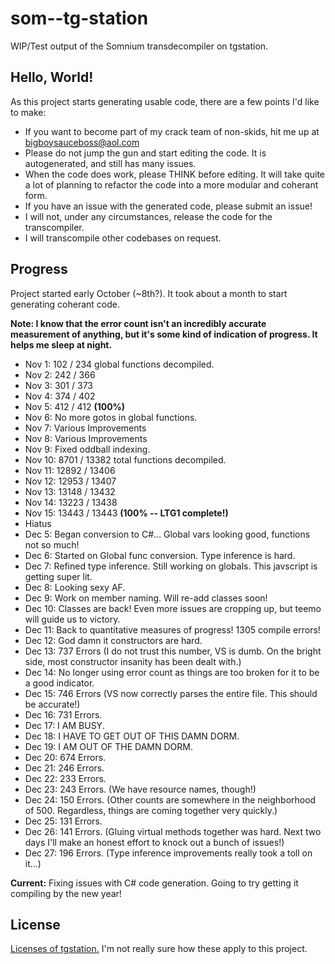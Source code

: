 # som--tg-station
WIP/Test output of the Somnium transdecompiler on tgstation.

## Hello, World!
As this project starts generating usable code, there are a few points I'd like to make:
- If you want to become part of my crack team of non-skids, hit me up at bigboysauceboss@aol.com
- Please do not jump the gun and start editing the code. It is autogenerated, and still has many issues.
- When the code does work, please THINK before editing. It will take quite a lot of planning to refactor the code into a more modular and coherant form.
- If you have an issue with the generated code, please submit an issue!
- I will not, under any circumstances, release the code for the transcompiler.
- I will transcompile other codebases on request.

## Progress
Project started early October (~8th?). It took about a month to start generating coherant code.

**Note: I know that the error count isn't an incredibly accurate measurement of anything, but it's some kind of indication of progress. It helps me sleep at night.**

- Nov 1: 102 / 234 global functions decompiled.
- Nov 2: 242 / 366
- Nov 3: 301 / 373
- Nov 4: 374 / 402
- Nov 5: 412 / 412 **(100%)**
- Nov 6: No more gotos in global functions.
- Nov 7: Various Improvements
- Nov 8: Various Improvements
- Nov 9: Fixed oddball indexing.
- Nov 10: 8701 / 13382 total functions decompiled.
- Nov 11: 12892 / 13406
- Nov 12: 12953 / 13407
- Nov 13: 13148 / 13432
- Nov 14: 13223 / 13438
- Nov 15: 13443 / 13443 **(100% -- LTG1 complete!)**
- Hiatus
- Dec 5: Began conversion to C#... Global vars looking good, functions not so much!
- Dec 6: Started on Global func conversion. Type inference is hard.
- Dec 7: Refined type inference. Still working on globals. This javscript is getting super lit.
- Dec 8: Looking sexy AF.
- Dec 9: Work on member naming. Will re-add classes soon!
- Dec 10: Classes are back! Even more issues are cropping up, but teemo will guide us to victory.
- Dec 11: Back to quantitative measures of progress! 1305 compile errors!
- Dec 12: God damn it constructors are hard.
- Dec 13: 737 Errors (I do not trust this number, VS is dumb. On the bright side, most constructor insanity has been dealt with.)
- Dec 14: No longer using error count as things are too broken for it to be a good indicator.
- Dec 15: 746 Errors (VS now correctly parses the entire file. This should be accurate!)
- Dec 16: 731 Errors.
- Dec 17: I AM BUSY.
- Dec 18: I HAVE TO GET OUT OF THIS DAMN DORM.
- Dec 19: I AM OUT OF THE DAMN DORM.
- Dec 20: 674 Errors.
- Dec 21: 246 Errors.
- Dec 22: 233 Errors.
- Dec 23: 243 Errors. (We have resource names, though!)
- Dec 24: 150 Errors. (Other counts are somewhere in the neighborhood of 500. Regardless, things are coming together very quickly.)
- Dec 25: 131 Errors.
- Dec 26: 141 Errors. (Gluing virtual methods together was hard. Next two days I'll make an honest effort to knock out a bunch of issues!)
- Dec 27: 196 Errors. (Type inference improvements really took a toll on it...)

**Current:** Fixing issues with C# code generation. Going to try getting it compiling by the new year!

## License
[Licenses of tgstation.](https://github.com/somnium13/-tg-station#license) I'm not really sure how these apply to this project.
